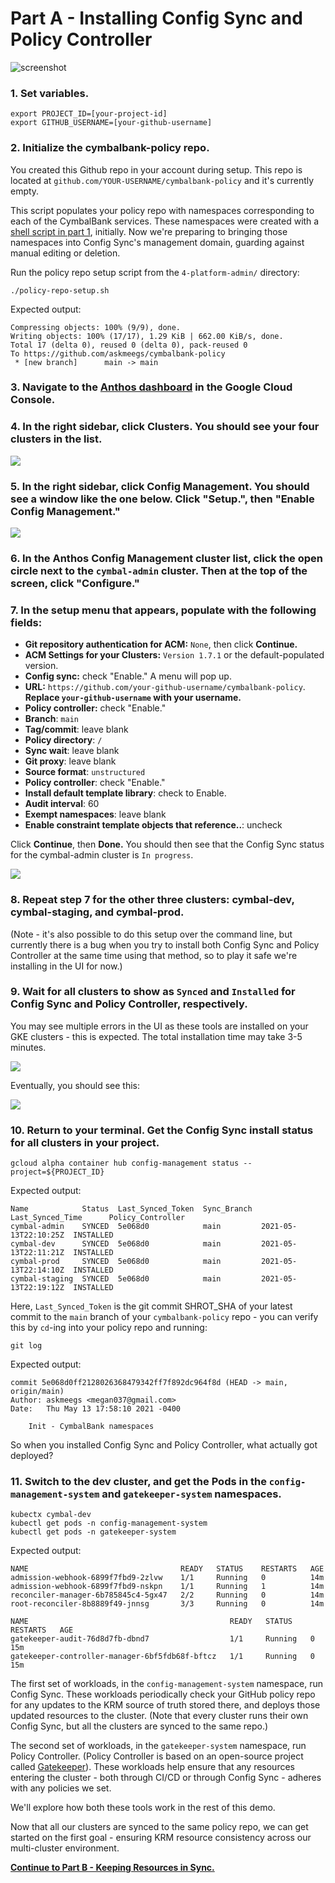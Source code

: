 # Part A - Installing Config Sync and Policy Controller 

![screenshot](screenshots/sync-overview.jpg)

### 1. **Set variables.** 

```
export PROJECT_ID=[your-project-id]
export GITHUB_USERNAME=[your-github-username]
```

### 2. **Initialize the cymbalbank-policy repo**.

You created this Github repo in your account during setup. This repo is located at `github.com/YOUR-USERNAME/cymbalbank-policy` and it's currently empty. 

This script populates your policy repo with namespaces corresponding to each of the CymbalBank services. These namespaces were created with a [shell script in part 1](/1-setup/cluster-setup.sh), initially. Now we're preparing to bringing those namespaces into Config Sync's management domain, guarding against manual editing or deletion.   

Run the policy repo setup script from the `4-platform-admin/` directory: 

```
./policy-repo-setup.sh
```

Expected output: 

```
Compressing objects: 100% (9/9), done.
Writing objects: 100% (17/17), 1.29 KiB | 662.00 KiB/s, done.
Total 17 (delta 0), reused 0 (delta 0), pack-reused 0
To https://github.com/askmeegs/cymbalbank-policy
 * [new branch]      main -> main
```

### 3. **Navigate to the [Anthos dashboard](https://console.cloud.google.com/anthos) in the Google Cloud Console.** 

### 4. **In the right sidebar, click Clusters.** You should see your four clusters in the list. 

![](screenshots/anthos-clusters.png)

### 5. **In the right sidebar, click Config Management.** You should see a window like the one below. **Click "Setup.", then "Enable Config Management."** 

![](screenshots/setup-acm.png)

### 6. **In the Anthos Config Management cluster list, click the open circle next to the `cymbal-admin` cluster. Then at the top of the screen, click "Configure."** 

### 7. **In the setup menu that appears, populate with the following fields**: 

- **Git repository authentication for ACM:** `None`, then click **Continue.** 
- **ACM Settings for your Clusters:** `Version 1.7.1` or the default-populated version. 
- **Config sync:** check "Enable." A menu will pop up. 
- **URL:** `https://github.com/your-github-username/cymbalbank-policy`. **Replace `your-github-username` with your username.**
- **Policy controller:** check "Enable." 
- **Branch**: `main`
- **Tag/commit**: leave blank
- **Policy directory**: `/`
- **Sync wait**: leave blank
- **Git proxy**: leave blank 
- **Source format**: `unstructured`
- **Policy controller**: check "Enable."
- **Install default template library**: check to Enable.
- **Audit interval**: 60
- **Exempt namespaces**: leave blank 
- **Enable constraint template objects that reference..**: uncheck

Click **Continue**, then **Done.** You should then see that the Config Sync status for the cymbal-admin cluster is `In progress`. 

![](screenshots/install-progress.png)

### 8. **Repeat step 7 for the other three clusters: cymbal-dev, cymbal-staging, and cymbal-prod.** 

(Note - it's also possible to do this setup over the command line, but currently there is a bug when you try to install both Config Sync and Policy Controller at the same time using that method, so to play it safe we're installing in the UI for now.)

###  9. **Wait for all clusters to show as `Synced` and `Installed` for Config Sync and Policy Controller, respectively**. 

You may see multiple errors in the UI as these tools are installed on your GKE clusters - this is expected. The total installation time may take 3-5 minutes. 

![](screenshots/install-errors.png)

Eventually, you should see this: 

![](screenshots/install-success.png)

### 10. **Return to your terminal. Get the Config Sync install status for all clusters in your project.**

```
gcloud alpha container hub config-management status --project=${PROJECT_ID}
```

Expected output: 

```
Name            Status  Last_Synced_Token  Sync_Branch  Last_Synced_Time      Policy_Controller
cymbal-admin    SYNCED  5e068d0            main         2021-05-13T22:10:25Z  INSTALLED
cymbal-dev      SYNCED  5e068d0            main         2021-05-13T22:11:21Z  INSTALLED
cymbal-prod     SYNCED  5e068d0            main         2021-05-13T22:14:10Z  INSTALLED
cymbal-staging  SYNCED  5e068d0            main         2021-05-13T22:19:12Z  INSTALLED
```

Here, `Last_Synced_Token` is the git commit SHROT_SHA of your latest commit to the `main` branch of your `cymbalbank-policy` repo - you can verify this by `cd`-ing into your policy repo and running: 

```
git log 
```

Expected output: 

```
commit 5e068d0ff2128026368479342ff7f892dc964f8d (HEAD -> main, origin/main)
Author: askmeegs <megan037@gmail.com>
Date:   Thu May 13 17:58:10 2021 -0400

    Init - CymbalBank namespaces
```

So when you installed Config Sync and Policy Controller, what actually got deployed? 

### 11. **Switch to the dev cluster, and get the Pods in the `config-management-system` and `gatekeeper-system` namespaces.**

```
kubectx cymbal-dev
kubectl get pods -n config-management-system
kubectl get pods -n gatekeeper-system
```

Expected output: 

```
NAME                                  READY   STATUS    RESTARTS   AGE
admission-webhook-6899f7fbd9-2zlvw    1/1     Running   0          14m
admission-webhook-6899f7fbd9-nskpn    1/1     Running   1          14m
reconciler-manager-6b785845c4-5gx47   2/2     Running   0          14m
root-reconciler-8b8889f49-jnnsg       3/3     Running   0          14m

NAME                                             READY   STATUS    RESTARTS   AGE
gatekeeper-audit-76d8d7fb-dbnd7                  1/1     Running   0          15m
gatekeeper-controller-manager-6bf5fdb68f-bftcz   1/1     Running   0          15m
```

The first set of workloads, in the `config-management-system` namespace, run Config Sync. These workloads periodically check your GitHub policy repo for any updates to the KRM source of truth stored there, and deploys those updated resources to the cluster. (Note that every cluster runs their own Config Sync, but all the clusters are synced to the same repo.)

The second set of workloads, in the `gatekeeper-system` namespace, run Policy Controller. (Policy Controller is based on an open-source project called [Gatekeeper](https://github.com/open-policy-agent/gatekeeper)). These workloads help ensure that any resources entering the cluster - both through CI/CD or through Config Sync - adheres with any policies we set. 

We'll explore how both these tools work in the rest of this demo. 

Now that all our clusters are synced to the same policy repo, we can get started on the first goal - ensuring KRM resource consistency across our multi-cluster environment. 

**[Continue to Part B - Keeping Resources in Sync.](partB-configsync.md)**

